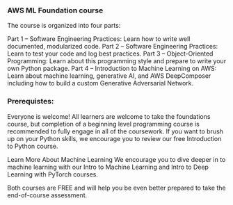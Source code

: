 ### AWS ML Foundation course


The course is organized into four parts:

Part 1 – Software Engineering Practices: Learn how to write well documented, modularized code.
Part 2 – Software Engineering Practices: Learn to test your code and log best practices.
Part 3 – Object-Oriented Programming: Learn about this programming style and prepare to write your own Python package.
Part 4 – Introduction to Machine Learning on AWS: Learn about machine learning, generative AI, and AWS DeepComposer including how to build a custom Generative Adversarial Network.

### Prerequistes:

Everyone is welcome!
All learners are welcome to take the foundations course, but completion of a beginning level programming course is recommended to fully engage in all of the coursework. If you want to brush up on your Python skills, we encourage you to review our free Introduction to Python course.

Learn More About Machine Learning
We encourage you to dive deeper in to machine learning with our Intro to Machine Learning and Intro to Deep Learning with PyTorch courses.

Both courses are FREE and will help you be even better prepared to take the end-of-course assessment.
